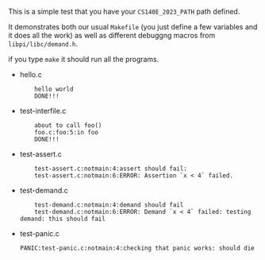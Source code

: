 This is a simple test that you have your `CS140E_2023_PATH` path defined.

It demonstrates both our usual `Makefile` (you just define a few variables
and it does all the work) as well as different debuggng macros from
`libpi/libc/demand.h`.

if you type `make` it should run all the programs.

  - hello.c	

            hello world
            DONE!!!

  - test-interfile.c

            about to call foo()
            foo.c:foo:5:in foo
            DONE!!!

  - test-assert.c  

            test-assert.c:notmain:4:assert should fail:
            test-assert.c:notmain:6:ERROR: Assertion `x < 4` failed.

  - test-demand.c  

            test-demand.c:notmain:4:demand should fail
            test-demand.c:notmain:6:ERROR: Demand `x < 4` failed: testing demand: this should fail

  - test-panic.c

        PANIC:test-panic.c:notmain:4:checking that panic works: should die



